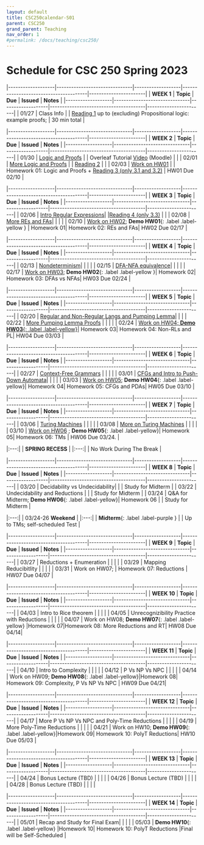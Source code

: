 ```yaml
---
layout: default
title: CSC250calendar-S01
parent: CSC250
grand_parent: Teaching
nav_order: 1
#permalink: /docs/teaching/csc250/
---
```



# Schedule for CSC 250 Spring 2023



|-------------------|-------------------------------|-------------------|---------------------------------------|-----------------------|
| **WEEK 1**        | **Topic**                     | **Due**           | **Issued**                          	| **Notes**        		|
|-------------------|-------------------------------|-------------------|---------------------------------------|-----------------------|
| 01/27            	| Class Info                   	|                	| [Reading 1](https://medium.com/how-to-build-an-asi/how-to-do-propositional-logic-503576b28bd2) up to (excluding) Propositional logic: example proofs;				 | 30 min total   		 |


|-------------------|-------------------------------|-------------------|---------------------------------------|-----------------------|
| **WEEK 2**        | **Topic**                    	| **Due**          	| **Issued**                           	| **Notes**          	|
|-------------------|-------------------------------|-------------------|---------------------------------------|-----------------------|
| 01/30             | [Logic and Proofs](lecture-02.html)             	|  				  	| Overleaf Tutorial [Video](https://smith.hosted.panopto.com/Panopto/Pages/Viewer.aspx?id=8a8745bf-b479-4875-848a-af910180359c) (Moodle)	  	|                     	|
| 02/01             | [More Logic and Proofs](lecture-03.html)           |  | [Reading 2](http://web.stanford.edu/class/archive/cs/cs103/cs103.1164/handouts/240%20Guide%20to%20Induction.pdf)  |                     |
| 02/03             | [Work on HW01](lecture-04.html)   |              		| Homework 01: Logic and Proofs + <a href="https://eng.libretexts.org/Bookshelves/Computer_Science/Programming_and_Computation_Fundamentals/Foundations_of_Computation_(Critchlow_and_Eck)/03%3A_Regular_Expressions_and_FSA's" target="_blank">Reading 3 (only 3.1 and 3.2)</a>        	| HW01 Due 02/10  		|

|-------------------|-------------------------------|-------------------|---------------------------------------|-----------------------|
| **WEEK 3**        | **Topic**                    	| **Due**          	| **Issued**                           	| **Notes**          	|
|-------------------|-------------------------------|-------------------|---------------------------------------|-----------------------|
| 02/06             | [Intro Regular Expressions](lecture-05.html)|                  	|<a href="https://eng.libretexts.org/Bookshelves/Computer_Science/Programming_and_Computation_Fundamentals/Foundations_of_Computation_(Critchlow_and_Eck)/03%3A_Regular_Expressions_and_FSA's" target="_blank">Reading 4 (only 3.3)</a>                                       |                    	|
| 02/08             | [More REs and FAs](lecture-06.html)|                  	|                                       |                    	|
| 02/10             | [Work on HW02](lecture-07.html); **Demo HW01**{: .label .label-yellow } | Homework 01| Homework 02: REs and FAs| HW02 Due 02/17 		|

|-------------------|-------------------------------|-------------------|---------------------------------------|-----------------------|
| **WEEK 4**        | **Topic**                    	| **Due**          	| **Issued**                           	| **Notes**          	|
|-------------------|-------------------------------|-------------------|---------------------------------------|-----------------------|
| 02/13             | [Nondeterminism](lecture-08.html)|                  	|                                       |                    	|
| 02/15             | [DFA-NFA equivalence](lecture-09.html)|                  	|                                       |                    	|
| 02/17             | [Work on HW03](lecture-10.html); **Demo HW02**{: .label .label-yellow }| Homework 02| Homework 03: DFAs vs NFAs| HW03 Due 02/24 		|

|-------------------|-------------------------------|-------------------|---------------------------------------|-----------------------|
| **WEEK 5**        | **Topic**                    	| **Due**          	| **Issued**                           	| **Notes**          	|
|-------------------|-------------------------------|-------------------|---------------------------------------|-----------------------|
| 02/20             | [Regular and Non-Regular Langs and Pumping Lemma](lecture-11.html)|                                       |                    	|
| 02/22             | [More Pumping Lemma Proofs](lecture-12.html)    	|                  	|                                       |                    	|
| 02/24             | [Work on HW04; **Demo HW03**{: .label .label-yellow}](lecture-13.html)| Homework 03| Homework 04: Non-RLs and PL| HW04 Due 03/03 	|

|-------------------|-------------------------------|-------------------|---------------------------------------|-----------------------|
| **WEEK 6**        | **Topic**                    	| **Due**          	| **Issued**                           	| **Notes**          	|
|-------------------|-------------------------------|-------------------|---------------------------------------|-----------------------|
| 02/27             | [Context-Free Grammars](lecture-14.html)         	|                  	|                                       |                    	|
| 03/01             | [CFGs and Intro to Push-Down Automata](lecture-15.html)|           	|                                       |                    	|
| 03/03             | [Work on HW05](lecture-16.html); **Demo HW04**{: .label .label-yellow}| Homework 04| Homework 05: CFGs and PDAs| HW05 Due 03/10 		|

|-------------------|-------------------------------|-------------------|---------------------------------------|-----------------------|
| **WEEK 7**        | **Topic**                    	| **Due**          	| **Issued**                           	| **Notes**          	|
|-------------------|-------------------------------|-------------------|---------------------------------------|-----------------------|
| 03/06             | [Turing Machines](lecture-17.html) |                  	|                                       |                    	|
| 03/08             | [More on Turing Machines](lecture-18.html) |                  	|                                       |                    	|
| 03/10             | [Work on HW06](lecture-19.html) ; **Demo HW05**{: .label .label-yellow}| Homework 05| Homework 06: TMs	  	| HW06 Due 03/24.    	|



|:---:|
| **SPRING RECESS** |
|:---:|
|   No Work During The Break  |


|-------------------|-------------------------------|-------------------|---------------------------------------|-----------------------|
| **WEEK 8**        | **Topic**                    	| **Due**          	| **Issued**                           	| **Notes**          	|
|-------------------|-------------------------------|-------------------|---------------------------------------|-----------------------|
| 03/20             | Decidability vs Undecidability|                 	|                                       | Study for Midterm		|
| 03/22             | Undecidability and Reductions	|                  	|                                       | Study for Midterm		|
| 03/24             | Q&A for Midterm; **Demo HW06**{: .label .label-yellow}| Homework 06 |                     | Study for Midterm		|


|:---:|
| 03/24-26 **Weekend** |
|:---:|
|   **Midterm**{: .label .label-purple } |
|   Up to TMs; self-scheduled Test |


|-------------------|-------------------------------|-------------------|---------------------------------------|-----------------------|
| **WEEK 9**        | **Topic**                    	| **Due**          	| **Issued**                           	| **Notes**          	|
|-------------------|-------------------------------|-------------------|---------------------------------------|-----------------------|
| 03/27             | Reductions + Enumeration	   	|                  	|                                       |                    	|
| 03/29             | Mapping Reducibitlity        	|                  	|                                       |                    	|
| 03/31             | Work on HW07;										| Homework 07: Reductions			  	| HW07 Due 04/07     	|

|-------------------|-------------------------------|-------------------|---------------------------------------|-----------------------|
| **WEEK 10**       | **Topic**                    	| **Due**          	| **Issued**                            | **Notes**          	|
|-------------------|-------------------------------|-------------------|---------------------------------------|-----------------------|
| 04/03             | Intro to Rice theorem		   	|                  	|                                       |                    	|
| 04/05             | Unrecognizibility Practice with Reductions     	|  |                                    |                    	|
| 04/07    		| Work on HW08; **Demo HW07**{: .label .label-yellow}	|Homework 07|Homework 08: More Reductions and RT| HW08 Due 04/14|

|-------------------|-------------------------------|-------------------|---------------------------------------|-----------------------|
| **WEEK 11**       | **Topic**                    	| **Due**          	| **Issued**                            | **Notes**          	|
|-------------------|-------------------------------|-------------------|---------------------------------------|-----------------------|
| 04/10             | Intro to Complexity     		|                  	|                                       |                    	|
| 04/12             | P Vs NP Vs NPC     			|                  	|                                       |                    	|
| 04/14     | Work on HW09; **Demo HW08**{: .label .label-yellow}|Homework 08| Homework 09: Complexity, P Vs NP Vs NPC | HW09 Due 04/21|

|-------------------|-------------------------------|-------------------|---------------------------------------|-----------------------|
| **WEEK 12**       | **Topic**                    	| **Due**          	| **Issued**                            | **Notes**          	|
|-------------------|-------------------------------|-------------------|---------------------------------------|-----------------------|
| 04/17             | More P Vs NP Vs NPC and Poly-Time Reductions  |  	|                                       |                    	|
| 04/19             | More Poly-Time Reductions     |                  	|                                       |                    	|
| 04/21             | Work on HW10; **Demo HW09**{: .label .label-yellow}|Homework 09| Homework 10: PolyT Reductions| HW10 Due 05/03    |

|-------------------|-------------------------------|-------------------|---------------------------------------|-----------------------|
| **WEEK 13**       | **Topic**                    	| **Due**          	| **Issued**                            | **Notes**          	|
|-------------------|-------------------------------|-------------------|---------------------------------------|-----------------------|
| 04/24             | Bonus Lecture (TBD) 			|     				|                                       |                    	|
| 04/26             | Bonus Lecture (TBD) 			|     				|                                       |                    	|
| 04/28             | Bonus Lecture (TBD) 			|     				|                                       |                    	|

|-------------------|-------------------------------|-------------------|---------------------------------------|-----------------------|
| **WEEK 14**       | **Topic**                    	| **Due**          	| **Issued**                            | **Notes**          	|
|-------------------|-------------------------------|-------------------|---------------------------------------|-----------------------|
| 05/01             | Recap and Study for Final Exam|                  	|                                       |                    	|
| 05/03             | **Demo HW10**{: .label .label-yellow}	|Homework 10| Homework 10: PolyT Reductions	|Final will be Self-Scheduled	|

